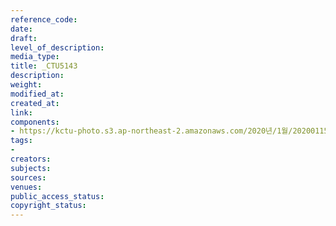 ```yaml
---
reference_code: 
date: 
draft: 
level_of_description: 
media_type: 
title: _CTU5143
description: 
weight: 
modified_at: 
created_at: 
link: 
components:
- https://kctu-photo.s3.ap-northeast-2.amazonaws.com/2020년/1월/20200115_노동개악+분쇄!+노조+할+권리+쟁취!+영남대의료원+투쟁+승리!+민주노총+결의대회/_CTU5143.jpg
tags:
- 
creators: 
subjects: 
sources: 
venues: 
public_access_status: 
copyright_status: 
---
```

